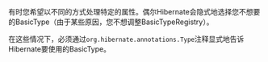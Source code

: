 有时您希望以不同的方式处理特定的属性。偶尔Hibernate会隐式地选择您不想要的BasicType（由于某些原因，您不想调整BasicTypeRegistry）。

在这些情况下，必须通过`org.hibernate.annotations.Type`注释显式地告诉Hibernate要使用的BasicType。

